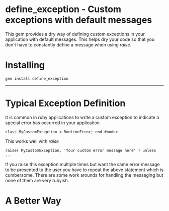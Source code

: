 # define_exception - Custom exceptions with default messages

This gem provides a dry way of defining custom exceptions in your application with default
messages.  This helps dry your code so that you don't have to constantly define a message
when using *raise*.

# Installing

`gem install define_exception`

---

# Typical Exception Definition

It is common in ruby applications to write a custom exception to indicate a special
error has occurred in your application

`class MyCustomException < RuntimeError; end #nodoc`

This works well with *raise*

`raise( MyCustomException, 'Your custom error message here' ) unless ...`

If you raise this exception multiple times but want the same error message to be
presented to the user you have to repeat the above statement which is cumbersome.
There are some work arounds for handling the messaging but none of them are very
rubyish.

# A Better Way




